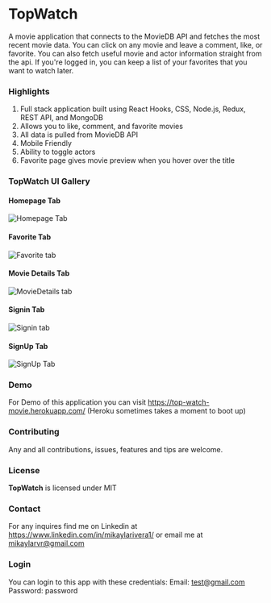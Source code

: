 # TopWatch
A movie application that connects to the MovieDB API and fetches the most recent movie data. You can click on any movie and leave a comment, like, or favorite. 
You can also fetch useful movie and actor information straight from the api. If you're logged in, you can keep a list of your favorites that you want to watch later. 

### Highlights
1. Full stack application built using React Hooks, CSS, Node.js, Redux, REST API, and MongoDB 
2. Allows you to like, comment, and favorite movies
3. All data is pulled from MovieDB API
4. Mobile Friendly
5. Ability to toggle actors 
6. Favorite page gives movie preview when you hover over the title

### TopWatch UI Gallery
#### Homepage Tab
![Homepage Tab](https://i.postimg.cc/vBRv5SqZ/screencapture-top-watch-movie-herokuapp-2020-10-07-13-27-04.png)

#### Favorite Tab
![Favorite tab](https://i.postimg.cc/gk441sJg/screencapture-top-watch-movie-herokuapp-favorite-2020-10-07-13-29-19.png)

#### Movie Details Tab
![MovieDetails tab](https://i.postimg.cc/T2VtJfXM/screencapture-top-watch-movie-herokuapp-movie-337401-2020-10-07-13-30-02.png)

#### Signin Tab
![Signin tab](https://i.postimg.cc/DwZ5hG4n/screencapture-top-watch-movie-herokuapp-login-2020-10-07-13-28-28.png)

#### SignUp Tab
![SignUp Tab](https://i.postimg.cc/pXPq0429/screencapture-top-watch-movie-herokuapp-register-2020-10-07-13-28-42.png)

### Demo
For Demo of this application you can visit https://top-watch-movie.herokuapp.com/ (Heroku sometimes takes a moment to boot up)

### Contributing
Any and all contributions, issues, features and tips are welcome.

### License
**TopWatch** is licensed under MIT

### Contact

For any inquires find me on Linkedin at https://www.linkedin.com/in/mikaylarivera1/ or email me at mikaylarvr@gmail.com

### Login

You can login to this app with these credentials:
Email: test@gmail.com
Password: password 
